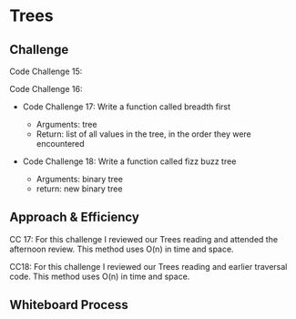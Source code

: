 # Trees

## Challenge
<!-- Description of the challenge -->
Code Challenge 15:

Code Challenge 16:

- Code Challenge 17: Write a function called breadth first
  - Arguments: tree
  - Return: list of all values in the tree, in the order they were encountered

- Code Challenge 18: Write a function called fizz buzz tree
  - Arguments: binary tree
  - return: new binary tree

## Approach & Efficiency
<!-- What approach did you take? Why? What is the Big O space/time for this approach? -->

CC 17: For this challenge I reviewed our Trees reading and attended the afternoon review. This method uses O(n) in time and space.

CC18: For this challenge I reviewed our Trees reading and earlier traversal code. This method uses O(n) in time and space.

## Whiteboard Process
